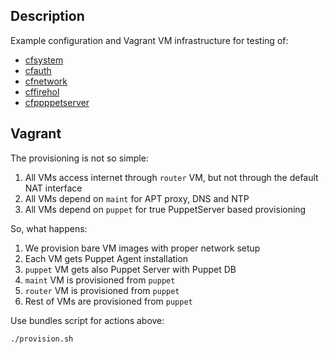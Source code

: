 
## Description

Example configuration and Vagrant VM infrastructure for testing of:
- [cfsystem](https://github.com/codingfuture/puppet-cfsystem)
- [cfauth](https://github.com/codingfuture/puppet-cfauth)
- [cfnetwork](https://github.com/codingfuture/puppet-cfnetwork)
- [cffirehol](https://github.com/codingfuture/puppet-cffirehol)
- [cfppppetserver](https://github.com/codingfuture/puppet-cfppppetserver)

## Vagrant

The provisioning is not so simple:

1. All VMs access internet through `router` VM, but not through the default NAT interface
2. All VMs depend on `maint` for APT proxy, DNS and NTP
3. All VMs depend on `puppet` for true PuppetServer based provisioning

So, what happens:

1. We provision bare VM images with proper network setup
2. Each VM gets Puppet Agent installation
3. `puppet` VM gets also Puppet Server with Puppet DB
4. `maint` VM is provisioned from `puppet`
5. `router` VM is provisioned from `puppet`
6. Rest of VMs are provisioned from `puppet`

Use bundles script for actions above:
```bash
./provision.sh
```